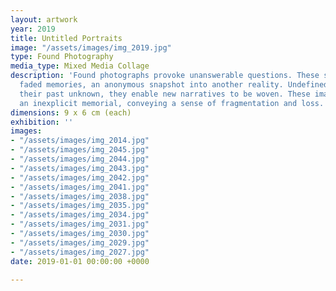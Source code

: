 ```yaml
---
layout: artwork
year: 2019
title: Untitled Portraits
image: "/assets/images/img_2019.jpg"
type: Found Photography
media_type: Mixed Media Collage
description: 'Found photographs provoke unanswerable questions. These strangers represent
  faded memories, an anonymous snapshot into another reality. Undefined and malleable
  their past unknown, they enable new narratives to be woven. These images have become
  an inexplicit memorial, conveying a sense of fragmentation and loss. '
dimensions: 9 x 6 cm (each)
exhibition: ''
images:
- "/assets/images/img_2014.jpg"
- "/assets/images/img_2045.jpg"
- "/assets/images/img_2044.jpg"
- "/assets/images/img_2043.jpg"
- "/assets/images/img_2042.jpg"
- "/assets/images/img_2041.jpg"
- "/assets/images/img_2038.jpg"
- "/assets/images/img_2035.jpg"
- "/assets/images/img_2034.jpg"
- "/assets/images/img_2031.jpg"
- "/assets/images/img_2030.jpg"
- "/assets/images/img_2029.jpg"
- "/assets/images/img_2027.jpg"
date: 2019-01-01 00:00:00 +0000

---
```

